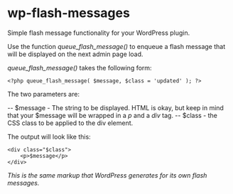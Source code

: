 wp-flash-messages
=================

Simple flash message functionality for your WordPress plugin.

Use the function *queue_flash_message()* to enqueue a flash message that will be displayed on the next admin page load.

*queue_flash_message()* takes the following form:

```
<?php queue_flash_message( $message, $class = 'updated' ); ?>
```

The two parameters are:

-- $message - The string to be displayed. HTML is okay, but keep in mind that your $message will be wrapped in a *p* and a *div* tag.
-- $class - the CSS class to be applied to the div element.

The output will look like this:

```
<div class="$class">
	<p>$message</p>
</div>
```

*This is the same markup that WordPress generates for its own flash messages.*